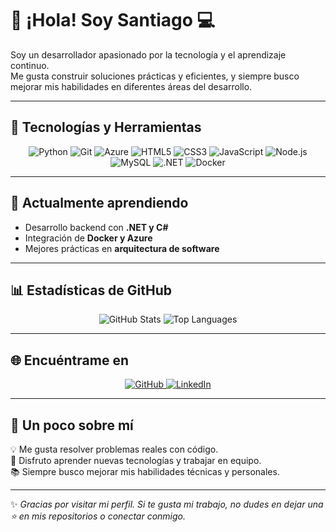 # 👋 ¡Hola! Soy Santiago 💻

Soy un desarrollador apasionado por la tecnología y el aprendizaje continuo.  
Me gusta construir soluciones prácticas y eficientes, y siempre busco mejorar mis habilidades en diferentes áreas del desarrollo.

---

## 🚀 Tecnologías y Herramientas

<div align="center">
  
![Python](https://img.shields.io/badge/Python-3776AB?style=for-the-badge&logo=python&logoColor=white)
![Git](https://img.shields.io/badge/Git-F05032?style=for-the-badge&logo=git&logoColor=white)
![Azure](https://img.shields.io/badge/Azure-0078D4?style=for-the-badge&logo=microsoftazure&logoColor=white)
![HTML5](https://img.shields.io/badge/HTML5-E34F26?style=for-the-badge&logo=html5&logoColor=white)
![CSS3](https://img.shields.io/badge/CSS3-1572B6?style=for-the-badge&logo=css3&logoColor=white)
![JavaScript](https://img.shields.io/badge/JavaScript-F7DF1E?style=for-the-badge&logo=javascript&logoColor=black)
![Node.js](https://img.shields.io/badge/Node.js-339933?style=for-the-badge&logo=node.js&logoColor=white)
![MySQL](https://img.shields.io/badge/MySQL-005C84?style=for-the-badge&logo=mysql&logoColor=white)
![.NET](https://img.shields.io/badge/.NET-512BD4?style=for-the-badge&logo=dotnet&logoColor=white)
![Docker](https://img.shields.io/badge/Docker-2496ED?style=for-the-badge&logo=docker&logoColor=white)


</div>

---

## 🧠 Actualmente aprendiendo
- Desarrollo backend con **.NET y C#**
- Integración de **Docker y Azure**
- Mejores prácticas en **arquitectura de software**

---

## 📊 Estadísticas de GitHub

<div align="center">

![GitHub Stats](https://github-readme-stats.vercel.app/api?username=Santy1924&show_icons=true&theme=tokyonight)
![Top Languages](https://github-readme-stats.vercel.app/api/top-langs/?username=Santy1924&layout=compact&theme=tokyonight)

</div>

---

## 🌐 Encuéntrame en

<p align="center">
  <a href="https://github.com/Santy1924" target="_blank">
    <img src="https://img.shields.io/badge/GitHub-181717?style=for-the-badge&logo=github&logoColor=white" alt="GitHub"/>
  </a>
  <a href="https://www.linkedin.com/in/" target="_blank">
    <img src="https://img.shields.io/badge/LinkedIn-0077B5?style=for-the-badge&logo=linkedin&logoColor=white" alt="LinkedIn"/>
  </a>
</p>

---

## 💬 Un poco sobre mí

💡 Me gusta resolver problemas reales con código.  
🧩 Disfruto aprender nuevas tecnologías y trabajar en equipo.  
📚 Siempre busco mejorar mis habilidades técnicas y personales.  

---

✨ *Gracias por visitar mi perfil. Si te gusta mi trabajo, no dudes en dejar una ⭐ en mis repositorios o conectar conmigo.*  

